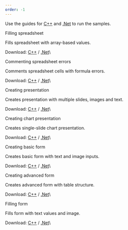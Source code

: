 ```yaml
---
order: -1
---
```


Use the guides for [C++](C++%20samples%20guide/index.md) and [.Net](.Net%20samples%20guide/index.md) to run the samples.


Filling spreadsheet

Fills spreadsheet with array-based values.

Download: [C++](https://api.teamlab.info:443/app_data/docbuilder/cpp-samples/FillingSpreadsheet.zip) / [.Net](https://api.teamlab.info:443/app_data/docbuilder/csharp-samples/FillingSpreadsheet.zip)\



Commenting spreadsheet errors

Comments spreadsheet cells with formula errors.

Download: [C++](https://api.teamlab.info:443/app_data/docbuilder/cpp-samples/CommentingErrors.zip) / [.Net](https://api.teamlab.info:443/app_data/docbuilder/csharp-samples/CommentingErrors.zip)\




Creating presentation

Creates presentation with multiple slides, images and text.

Download: [C++](https://api.teamlab.info:443/app_data/docbuilder/cpp-samples/CreatingPresentation.zip) / [.Net](https://api.teamlab.info:443/app_data/docbuilder/csharp-samples/CreatingPresentation.zip)\



Creating chart presentation

Creates single-slide chart presentation.

Download: [C++](https://api.teamlab.info:443/app_data/docbuilder/cpp-samples/CreatingChartPresentation.zip) / [.Net](https://api.teamlab.info:443/app_data/docbuilder/csharp-samples/CreatingChartPresentation.zip)\



Creating basic form

Creates basic form with text and image inputs.

Download: [C++](https://api.teamlab.info:443/app_data/docbuilder/cpp-samples/CreatingBasicForm.zip) / [.Net](https://api.teamlab.info:443/app_data/docbuilder/csharp-samples/CreatingBasicForm.zip)\



Creating advanced form

Creates advanced form with table structure.

Download: [C++](https://api.teamlab.info:443/app_data/docbuilder/cpp-samples/CreatingAdvancedForm.zip) / [.Net](https://api.teamlab.info:443/app_data/docbuilder/csharp-samples/CreatingAdvancedForm.zip)\



Filling form

Fills form with text values and image.

Download: [C++](https://api.teamlab.info:443/app_data/docbuilder/cpp-samples/FillingForm.zip) / [.Net](https://api.teamlab.info:443/app_data/docbuilder/csharp-samples/FillingForm.zip)\

